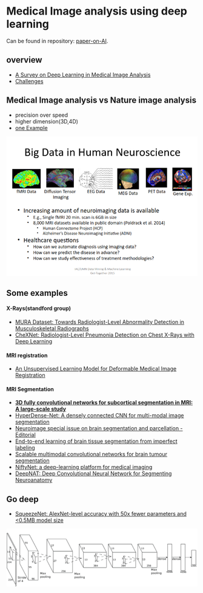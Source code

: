 # Medical Image analysis using deep learning
Can be found in repository: [paper-on-AI](../README.md).

## overview
- [A Survey on Deep Learning in Medical Image Analysis](https://arxiv.org/pdf/1702.05747.pdf)
- [Challenges](https://grand-challenge.org/All_Challenges/)

## Medical Image analysis vs Nature image analysis
- precision over speed
- higher dimension(3D,4D)
- [one Example](surfer.nmr.mgh.harvard.edu/fswiki/FsTutorial/OutputData_freeview)
 <img src="../fig/neuroscience.png" width="600"/>

## Some examples
#### X-Rays(standford group)
- [MURA Dataset: Towards Radiologist-Level Abnormality Detection in Musculoskeletal Radiographs](https://arxiv.org/pdf/1712.06957.pdf)
- [CheXNet: Radiologist-Level Pneumonia Detection on Chest X-Rays with Deep Learning](https://arxiv.org/pdf/1711.05225.pdf)

#### MRI registration
- [An Unsupervised Learning Model for Deformable Medical Image Registration](https://arxiv.org/pdf/1802.02604.pdf)

#### MRI Segmentation
- [**3D fully convolutional networks for subcortical segmentation in MRI: A large-scale study**](https://arxiv.org/pdf/1612.03925.pdf)
- [HyperDense-Net: A densely connected CNN for multi-modal image segmentation](https://arxiv.org/pdf/1710.05956.pdf)
- [Neuroimage special issue on brain segmentation and parcellation - Editorial](https://www.sciencedirect.com/science/article/pii/S1053811917310091)
- [End-to-end learning of brain tissue segmentation from imperfect labeling](https://arxiv.org/pdf/1612.00940.pdf)
- [Scalable multimodal convolutional networks for brain tumour segmentation](https://arxiv.org/pdf/1706.08124.pdf)
- [NiftyNet: a deep-learning platform for medical imaging](https://arxiv.org/pdf/1709.03485.pdf)
- [DeepNAT: Deep Convolutional Neural Network for Segmenting Neuroanatomy](https://arxiv.org/pdf/1702.08192.pdf)

## Go deep
- [SqueezeNet: AlexNet-level accuracy with 50x fewer parameters and <0.5MB model size](https://arxiv.org/pdf/1602.07360.pdf)
<img src="../fig/cnn.png" width="600"/>
